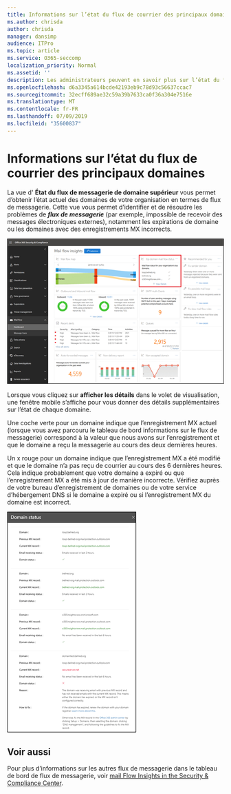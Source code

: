 ```yaml
---
title: Informations sur l’état du flux de courrier des principaux domaines
ms.author: chrisda
author: chrisda
manager: dansimp
audience: ITPro
ms.topic: article
ms.service: O365-seccomp
localization_priority: Normal
ms.assetid: ''
description: Les administrateurs peuvent en savoir plus sur l’état du flux de messagerie du domaine le plus approfondi dans le tableau de bord de flux de messagerie dans le centre de sécurité & conformité.
ms.openlocfilehash: d6a3345a614bcde42193eb9c78d93c56637ccac7
ms.sourcegitcommit: 32ecff689ae32c59a39b7633ca0f36a304e7516e
ms.translationtype: MT
ms.contentlocale: fr-FR
ms.lasthandoff: 07/09/2019
ms.locfileid: "35600837"
---
```

# <a name="top-domain-mail-flow-status-insight"></a>Informations sur l’état du flux de courrier des principaux domaines

La vue d' **État du flux de messagerie de domaine supérieur** vous permet d’obtenir l’état actuel des domaines de votre organisation en termes de flux de messagerie. Cette vue vous permet d’identifier et de résoudre les problèmes de ***flux de messagerie*** (par exemple, impossible de recevoir des messages électroniques externes), notamment les expirations de domaine ou les domaines avec des enregistrements MX incorrects.

![Vue d’État du flux de domaine supérieur dans le tableau de bord de flux de messagerie dans le centre de sécurité & conformité](media/domain-mail-flow-status-selected.png)

Lorsque vous cliquez sur **afficher les détails** dans le volet de visualisation, une fenêtre mobile s’affiche pour vous donner des détails supplémentaires sur l’état de chaque domaine.

Une coche verte pour un domaine indique que l’enregistrement MX actuel (lorsque vous avez parcouru le tableau de bord informations sur le flux de messagerie) correspond à la valeur que nous avons sur l’enregistrement et que le domaine a reçu la messagerie au cours des deux dernières heures.

Un x rouge pour un domaine indique que l’enregistrement MX a été modifié et que le domaine n’a pas reçu de courrier au cours des 6 dernières heures. Cela indique probablement que votre domaine a expiré ou que l’enregistrement MX a été mis à jour de manière incorrecte. Vérifiez auprès de votre bureau d’enregistrement de domaines ou de votre service d’hébergement DNS si le domaine a expiré ou si l’enregistrement MX du domaine est incorrect.

![La fenêtre mobile détails dans la vue d’État du flux de domaine supérieur](media/domain-mail-flow-status-flyout.png)

## <a name="see-also"></a>Voir aussi

Pour plus d’informations sur les autres flux de messagerie dans le tableau de bord de flux de messagerie, voir [mail Flow Insights in the Security & Compliance Center](mail-flow-insights-v2.md).

